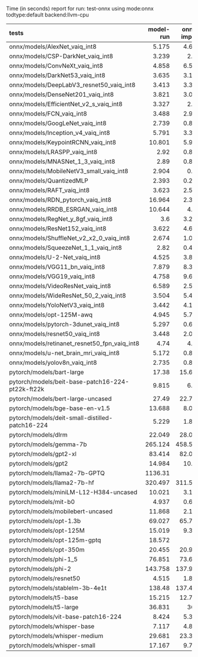Time (in seconds) report for run: test-onnx using mode:onnx todtype:default backend:llvm-cpu

| tests                                            |   model-run |   onnx-import |   torch-mlir |   iree-compile |   inference |
|:-------------------------------------------------|------------:|--------------:|-------------:|---------------:|------------:|
| onnx/models/AlexNet_vaiq_int8                    |       5.175 |         4.621 |            0 |          5.245 |       0.483 |
| onnx/models/CSP-DarkNet_vaiq_int8                |       3.239 |         2.31  |            0 |          8.809 |       0.616 |
| onnx/models/ConvNeXt_vaiq_int8                   |       4.858 |         6.594 |            0 |         19.154 |       0.973 |
| onnx/models/DarkNet53_vaiq_int8                  |       3.635 |         3.127 |            0 |          7.761 |       0.652 |
| onnx/models/DeepLabV3_resnet50_vaiq_int8         |       3.413 |         3.339 |            0 |          9.196 |       1.744 |
| onnx/models/DenseNet201_vaiq_int8                |       3.821 |         3.007 |            0 |         28.221 |       0.355 |
| onnx/models/EfficientNet_v2_s_vaiq_int8          |       3.327 |         2.68  |            0 |         17.503 |       0.412 |
| onnx/models/FCN_vaiq_int8                        |       3.488 |         2.966 |            0 |          7.9   |       0.786 |
| onnx/models/GoogLeNet_vaiq_int8                  |       2.739 |         0.866 |            0 |          8.798 |       0.219 |
| onnx/models/Inception_v4_vaiq_int8               |       5.791 |         3.301 |            0 |          1.43  |       0     |
| onnx/models/KeypointRCNN_vaiq_int8               |      10.801 |         5.948 |            0 |          1.989 |       0     |
| onnx/models/LRASPP_vaiq_int8                     |       2.92  |         0.854 |            0 |          9.282 |       9.857 |
| onnx/models/MNASNet_1_3_vaiq_int8                |       2.89  |         0.839 |            0 |          6.811 |       0.168 |
| onnx/models/MobileNetV3_small_vaiq_int8          |       2.904 |         0.71  |            0 |          7.825 |       0.125 |
| onnx/models/QuantizedMLP                         |       2.393 |         0.276 |            0 |          0.914 |       0.063 |
| onnx/models/RAFT_vaiq_int8                       |       3.623 |         2.517 |            0 |         54.923 |       0     |
| onnx/models/RDN_pytorch_vaiq_int8                |      16.964 |         2.397 |            0 |         14.831 |     100.442 |
| onnx/models/RRDB_ESRGAN_vaiq_int8                |      10.644 |         4.11  |            0 |         32.011 |      37.937 |
| onnx/models/RegNet_y_8gf_vaiq_int8               |       3.6   |         3.237 |            0 |         11.127 |       0.571 |
| onnx/models/ResNet152_vaiq_int8                  |       3.622 |         4.642 |            0 |         14.863 |       0.706 |
| onnx/models/ShuffleNet_v2_x2_0_vaiq_int8         |       2.674 |         1.052 |            0 |          5.593 |       0.167 |
| onnx/models/SqueezeNet_1_1_vaiq_int8             |       2.82  |         0.445 |            0 |          4.272 |       0.137 |
| onnx/models/U-2-Net_vaiq_int8                    |       4.525 |         3.823 |            0 |         17.915 |       1.798 |
| onnx/models/VGG11_bn_vaiq_int8                   |       7.879 |         8.324 |            0 |          9.543 |       0.821 |
| onnx/models/VGG19_vaiq_int8                      |       4.758 |         9.662 |            0 |         10.556 |       1.065 |
| onnx/models/VideoResNet_vaiq_int8                |       6.589 |         2.585 |            0 |          1.238 |       0     |
| onnx/models/WideResNet_50_2_vaiq_int8            |       3.504 |         5.453 |            0 |          9.661 |       0.872 |
| onnx/models/YoloNetV3_vaiq_int8                  |       3.442 |         4.121 |            0 |         11.361 |       7.065 |
| onnx/models/opt-125M-awq                         |       4.945 |         5.747 |            0 |          2.42  |       0     |
| onnx/models/pytorch-3dunet_vaiq_int8             |       5.297 |         0.621 |            0 |          3.771 |      38.377 |
| onnx/models/resnet50_vaiq_int8                   |       3.448 |         2.095 |            0 |          7.329 |       0.428 |
| onnx/models/retinanet_resnet50_fpn_vaiq_int8     |       4.74  |         4.99  |            0 |          1.738 |       0     |
| onnx/models/u-net_brain_mri_vaiq_int8            |       5.172 |         0.854 |            0 |          3.733 |       7.339 |
| onnx/models/yolov8n_vaiq_int8                    |       2.735 |         0.816 |            0 |          9.67  |       0.505 |
| pytorch/models/bart-large                        |      17.38  |        15.621 |            0 |          7.942 |       0     |
| pytorch/models/beit-base-patch16-224-pt22k-ft22k |       9.815 |         6.77  |            0 |         10.509 |       0.795 |
| pytorch/models/bert-large-uncased                |      27.49  |        22.759 |            0 |         11.118 |       0     |
| pytorch/models/bge-base-en-v1.5                  |      13.688 |         8.096 |            0 |          4.119 |       0     |
| pytorch/models/deit-small-distilled-patch16-224  |       5.229 |         1.821 |            0 |          5.292 |       0.278 |
| pytorch/models/dlrm                              |      22.049 |        28.093 |            0 |         15.206 |       0     |
| pytorch/models/gemma-7b                          |     265.124 |       458.589 |            0 |        493.325 |     102.402 |
| pytorch/models/gpt2-xl                           |      83.414 |        82.023 |            0 |         90.027 |      22.489 |
| pytorch/models/gpt2                              |      14.984 |        10.02  |            0 |         11.95  |       9.536 |
| pytorch/models/llama2-7b-GPTQ                    |    1136.31  |         0     |            0 |          0     |       0     |
| pytorch/models/llama2-7b-hf                      |     320.497 |       311.589 |            0 |        364.944 |      47.616 |
| pytorch/models/miniLM-L12-H384-uncased           |      10.021 |         3.138 |            0 |          1.56  |       0     |
| pytorch/models/mit-b0                            |       4.937 |         0.604 |            0 |          6.888 |       0.44  |
| pytorch/models/mobilebert-uncased                |      11.868 |         2.127 |            0 |         13.948 |       0.288 |
| pytorch/models/opt-1.3b                          |      69.027 |        65.736 |            0 |         43.7   |       0     |
| pytorch/models/opt-125M                          |      15.019 |         9.387 |            0 |          5.127 |       0     |
| pytorch/models/opt-125m-gptq                     |      18.572 |         0     |            0 |          0     |       0     |
| pytorch/models/opt-350m                          |      20.455 |        20.922 |            0 |         11.396 |       0     |
| pytorch/models/phi-1_5                           |      76.851 |        73.677 |            0 |         42.891 |       0     |
| pytorch/models/phi-2                             |     143.758 |       137.948 |            0 |         82.468 |       0     |
| pytorch/models/resnet50                          |       4.515 |         1.822 |            0 |          4.794 |       0.398 |
| pytorch/models/stablelm-3b-4e1t                  |     138.48  |       137.445 |            0 |         82.028 |       0     |
| pytorch/models/t5-base                           |      15.215 |        12.742 |            0 |         19.17  |      13.469 |
| pytorch/models/t5-large                          |      36.831 |        36.5   |            0 |         49.83  |      21.583 |
| pytorch/models/vit-base-patch16-224              |       8.424 |         5.349 |            0 |          9.867 |       0.625 |
| pytorch/models/whisper-base                      |       7.117 |         4.842 |            0 |          2.474 |       0     |
| pytorch/models/whisper-medium                    |      29.681 |        23.334 |            0 |         12.167 |       0     |
| pytorch/models/whisper-small                     |      17.167 |         9.775 |            0 |          4.815 |       0     |
